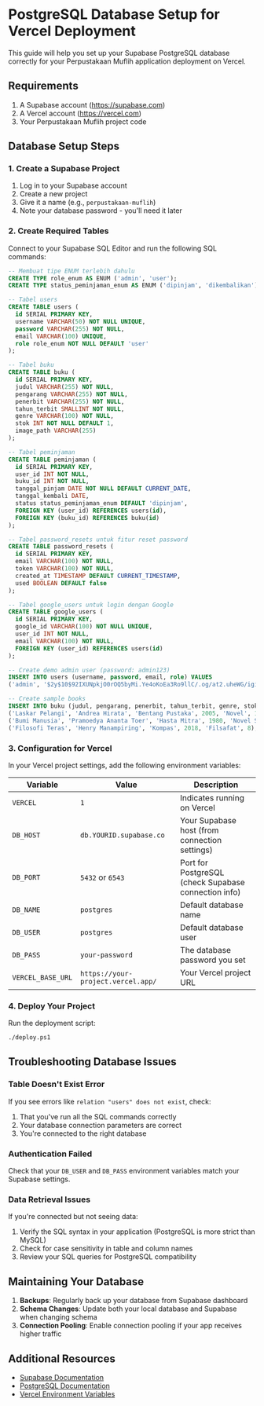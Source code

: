 # PostgreSQL Database Setup for Vercel Deployment

This guide will help you set up your Supabase PostgreSQL database correctly for your Perpustakaan Muflih application deployment on Vercel.

## Requirements

1. A Supabase account (https://supabase.com)
2. A Vercel account (https://vercel.com)
3. Your Perpustakaan Muflih project code

## Database Setup Steps

### 1. Create a Supabase Project

1. Log in to your Supabase account
2. Create a new project 
3. Give it a name (e.g., `perpustakaan-muflih`)
4. Note your database password - you'll need it later

### 2. Create Required Tables

Connect to your Supabase SQL Editor and run the following SQL commands:

```sql
-- Membuat tipe ENUM terlebih dahulu
CREATE TYPE role_enum AS ENUM ('admin', 'user');
CREATE TYPE status_peminjaman_enum AS ENUM ('dipinjam', 'dikembalikan');

-- Tabel users
CREATE TABLE users (
  id SERIAL PRIMARY KEY,
  username VARCHAR(50) NOT NULL UNIQUE,
  password VARCHAR(255) NOT NULL,
  email VARCHAR(100) UNIQUE,
  role role_enum NOT NULL DEFAULT 'user'
);

-- Tabel buku
CREATE TABLE buku (
  id SERIAL PRIMARY KEY,
  judul VARCHAR(255) NOT NULL,
  pengarang VARCHAR(255) NOT NULL,
  penerbit VARCHAR(255) NOT NULL,
  tahun_terbit SMALLINT NOT NULL,
  genre VARCHAR(100) NOT NULL,
  stok INT NOT NULL DEFAULT 1,
  image_path VARCHAR(255)
);

-- Tabel peminjaman
CREATE TABLE peminjaman (
  id SERIAL PRIMARY KEY,
  user_id INT NOT NULL,
  buku_id INT NOT NULL,
  tanggal_pinjam DATE NOT NULL DEFAULT CURRENT_DATE,
  tanggal_kembali DATE,
  status status_peminjaman_enum DEFAULT 'dipinjam',
  FOREIGN KEY (user_id) REFERENCES users(id),
  FOREIGN KEY (buku_id) REFERENCES buku(id)
);

-- Tabel password_resets untuk fitur reset password
CREATE TABLE password_resets (
  id SERIAL PRIMARY KEY,
  email VARCHAR(100) NOT NULL,
  token VARCHAR(100) NOT NULL,
  created_at TIMESTAMP DEFAULT CURRENT_TIMESTAMP,
  used BOOLEAN DEFAULT false
);

-- Tabel google_users untuk login dengan Google
CREATE TABLE google_users (
  id SERIAL PRIMARY KEY,
  google_id VARCHAR(100) NOT NULL UNIQUE,
  user_id INT NOT NULL,
  email VARCHAR(100) NOT NULL,
  FOREIGN KEY (user_id) REFERENCES users(id)
);

-- Create demo admin user (password: admin123)
INSERT INTO users (username, password, email, role) VALUES
('admin', '$2y$10$92IXUNpkjO0rOQ5byMi.Ye4oKoEa3Ro9llC/.og/at2.uheWG/igi', 'admin@perpustakaan.com', 'admin');

-- Create sample books
INSERT INTO buku (judul, pengarang, penerbit, tahun_terbit, genre, stok) VALUES
('Laskar Pelangi', 'Andrea Hirata', 'Bentang Pustaka', 2005, 'Novel', 10),
('Bumi Manusia', 'Pramoedya Ananta Toer', 'Hasta Mitra', 1980, 'Novel Sejarah', 5),
('Filosofi Teras', 'Henry Manampiring', 'Kompas', 2018, 'Filsafat', 8);
```

### 3. Configuration for Vercel

In your Vercel project settings, add the following environment variables:

| Variable | Value | Description |
|----------|-------|-------------|
| `VERCEL` | `1` | Indicates running on Vercel |
| `DB_HOST` | `db.YOURID.supabase.co` | Your Supabase host (from connection settings) |
| `DB_PORT` | `5432` or `6543` | Port for PostgreSQL (check Supabase connection info) |
| `DB_NAME` | `postgres` | Default database name |
| `DB_USER` | `postgres` | Default database user |
| `DB_PASS` | `your-password` | The database password you set |
| `VERCEL_BASE_URL` | `https://your-project.vercel.app/` | Your Vercel project URL |

### 4. Deploy Your Project

Run the deployment script:

```bash
./deploy.ps1
```

## Troubleshooting Database Issues

### Table Doesn't Exist Error

If you see errors like `relation "users" does not exist`, check:

1. That you've run all the SQL commands correctly
2. Your database connection parameters are correct
3. You're connected to the right database

### Authentication Failed

Check that your `DB_USER` and `DB_PASS` environment variables match your Supabase settings.

### Data Retrieval Issues

If you're connected but not seeing data:
1. Verify the SQL syntax in your application (PostgreSQL is more strict than MySQL)
2. Check for case sensitivity in table and column names
3. Review your SQL queries for PostgreSQL compatibility

## Maintaining Your Database

1. **Backups**: Regularly back up your database from Supabase dashboard
2. **Schema Changes**: Update both your local database and Supabase when changing schema
3. **Connection Pooling**: Enable connection pooling if your app receives higher traffic

## Additional Resources

- [Supabase Documentation](https://supabase.io/docs)
- [PostgreSQL Documentation](https://www.postgresql.org/docs/)
- [Vercel Environment Variables](https://vercel.com/docs/environment-variables)
